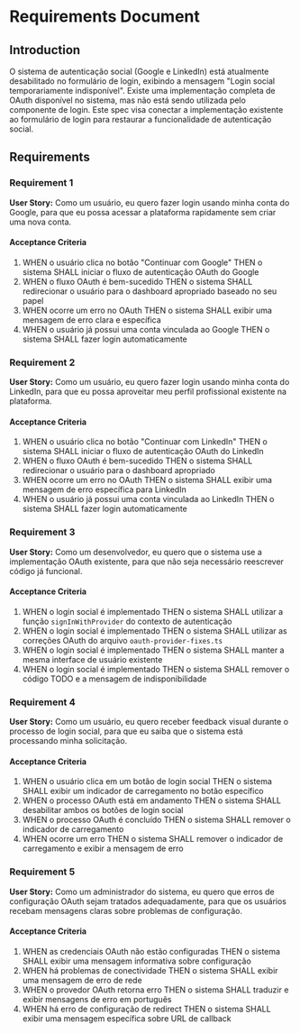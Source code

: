 # Requirements Document

## Introduction

O sistema de autenticação social (Google e LinkedIn) está atualmente desabilitado no formulário de login, exibindo a mensagem "Login social temporariamente indisponível". Existe uma implementação completa de OAuth disponível no sistema, mas não está sendo utilizada pelo componente de login. Este spec visa conectar a implementação existente ao formulário de login para restaurar a funcionalidade de autenticação social.

## Requirements

### Requirement 1

**User Story:** Como um usuário, eu quero fazer login usando minha conta do Google, para que eu possa acessar a plataforma rapidamente sem criar uma nova conta.

#### Acceptance Criteria

1. WHEN o usuário clica no botão "Continuar com Google" THEN o sistema SHALL iniciar o fluxo de autenticação OAuth do Google
2. WHEN o fluxo OAuth é bem-sucedido THEN o sistema SHALL redirecionar o usuário para o dashboard apropriado baseado no seu papel
3. WHEN ocorre um erro no OAuth THEN o sistema SHALL exibir uma mensagem de erro clara e específica
4. WHEN o usuário já possui uma conta vinculada ao Google THEN o sistema SHALL fazer login automaticamente

### Requirement 2

**User Story:** Como um usuário, eu quero fazer login usando minha conta do LinkedIn, para que eu possa aproveitar meu perfil profissional existente na plataforma.

#### Acceptance Criteria

1. WHEN o usuário clica no botão "Continuar com LinkedIn" THEN o sistema SHALL iniciar o fluxo de autenticação OAuth do LinkedIn
2. WHEN o fluxo OAuth é bem-sucedido THEN o sistema SHALL redirecionar o usuário para o dashboard apropriado
3. WHEN ocorre um erro no OAuth THEN o sistema SHALL exibir uma mensagem de erro específica para LinkedIn
4. WHEN o usuário já possui uma conta vinculada ao LinkedIn THEN o sistema SHALL fazer login automaticamente

### Requirement 3

**User Story:** Como um desenvolvedor, eu quero que o sistema use a implementação OAuth existente, para que não seja necessário reescrever código já funcional.

#### Acceptance Criteria

1. WHEN o login social é implementado THEN o sistema SHALL utilizar a função `signInWithProvider` do contexto de autenticação
2. WHEN o login social é implementado THEN o sistema SHALL utilizar as correções OAuth do arquivo `oauth-provider-fixes.ts`
3. WHEN o login social é implementado THEN o sistema SHALL manter a mesma interface de usuário existente
4. WHEN o login social é implementado THEN o sistema SHALL remover o código TODO e a mensagem de indisponibilidade

### Requirement 4

**User Story:** Como um usuário, eu quero receber feedback visual durante o processo de login social, para que eu saiba que o sistema está processando minha solicitação.

#### Acceptance Criteria

1. WHEN o usuário clica em um botão de login social THEN o sistema SHALL exibir um indicador de carregamento no botão específico
2. WHEN o processo OAuth está em andamento THEN o sistema SHALL desabilitar ambos os botões de login social
3. WHEN o processo OAuth é concluído THEN o sistema SHALL remover o indicador de carregamento
4. WHEN ocorre um erro THEN o sistema SHALL remover o indicador de carregamento e exibir a mensagem de erro

### Requirement 5

**User Story:** Como um administrador do sistema, eu quero que erros de configuração OAuth sejam tratados adequadamente, para que os usuários recebam mensagens claras sobre problemas de configuração.

#### Acceptance Criteria

1. WHEN as credenciais OAuth não estão configuradas THEN o sistema SHALL exibir uma mensagem informativa sobre configuração
2. WHEN há problemas de conectividade THEN o sistema SHALL exibir uma mensagem de erro de rede
3. WHEN o provedor OAuth retorna erro THEN o sistema SHALL traduzir e exibir mensagens de erro em português
4. WHEN há erro de configuração de redirect THEN o sistema SHALL exibir uma mensagem específica sobre URL de callback